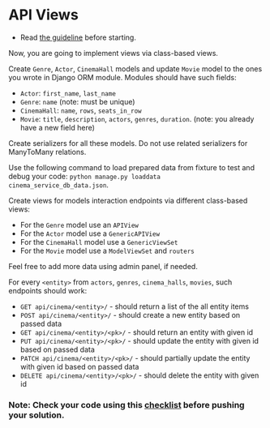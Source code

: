 # API Views

- Read [the guideline](https://github.com/mate-academy/py-task-guideline/blob/main/README.md) before starting.

Now, you are going to implement views via class-based views.

Create `Genre`, `Actor`, `CinemaHall` models and update `Movie` model to
the ones you wrote in Django ORM module. Modules should have such fields:
- `Actor`: `first_name`, `last_name`
- `Genre`: `name` (note: must be unique)
- `CinemaHall`: `name`, `rows`, `seats_in_row`
- `Movie`: `title`, `description`, `actors`, `genres`, `duration`. (note: you 
already have a new field here) 

Create serializers for all these models. Do not use related serializers for
ManyToMany relations.

Use the following command to load prepared data from fixture to test and debug your code:
  `python manage.py loaddata cinema_serviсe_db_data.json`.

Create views for models interaction endpoints via different class-based views:
- For the `Genre` model use an `APIView`
- For the `Actor` model use a `GenericAPIView`
- For the `CinemaHall` model use a `GenericViewSet`
- For the `Movie` model use a `ModelViewSet` and `routers`

Feel free to add more data using admin panel, if needed.

For every `<entity>` from `actors`, `genres`, `cinema_halls`, `movies`, such
endpoints should work:
* `GET api/cinema/<entity>/` - should return a list of the all entity items
* `POST api/cinema/<entity>/` - should create a new entity based on passed data
* `GET api/cinema/<entity>/<pk>/` - should return an entity with given id
* `PUT api/cinema/<entity>/<pk>/` - should update the entity with given id based on passed data
* `PATCH api/cinema/<entity>/<pk>/` - should partially update the entity with given id based on passed data
* `DELETE api/cinema/<entity>/<pk>/` - should delete the entity with given id

### Note: Check your code using this [checklist](checklist.md) before pushing your solution.
